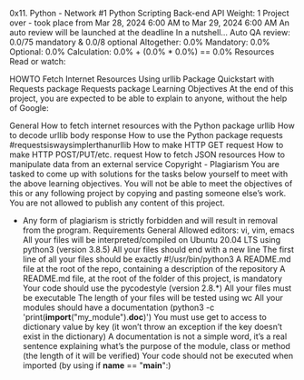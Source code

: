 0x11. Python - Network #1
Python
Scripting
Back-end
API
 Weight: 1
 Project over - took place from Mar 28, 2024 6:00 AM to Mar 29, 2024 6:00 AM
 An auto review will be launched at the deadline
In a nutshell…
Auto QA review: 0.0/75 mandatory & 0.0/8 optional
Altogether:  0.0%
Mandatory: 0.0%
Optional: 0.0%
Calculation:  0.0% + (0.0% * 0.0%)  == 0.0%
Resources
Read or watch:

HOWTO Fetch Internet Resources Using urllib Package
Quickstart with Requests package
Requests package
Learning Objectives
At the end of this project, you are expected to be able to explain to anyone, without the help of Google:

General
How to fetch internet resources with the Python package urllib
How to decode urllib body response
How to use the Python package requests #requestsiswaysimplerthanurllib
How to make HTTP GET request
How to make HTTP POST/PUT/etc. request
How to fetch JSON resources
How to manipulate data from an external service
Copyright - Plagiarism
You are tasked to come up with solutions for the tasks below yourself to meet with the above learning objectives.
You will not be able to meet the objectives of this or any following project by copying and pasting someone else’s work.
You are not allowed to publish any content of this project.
- Any form of plagiarism is strictly forbidden and will result in removal from the program.
Requirements
General
Allowed editors: vi, vim, emacs
All your files will be interpreted/compiled on Ubuntu 20.04 LTS using python3 (version 3.8.5)
All your files should end with a new line
The first line of all your files should be exactly #!/usr/bin/python3
A README.md file at the root of the repo, containing a description of the repository
A README.md file, at the root of the folder of this project, is mandatory
Your code should use the pycodestyle (version 2.8.*)
All your files must be executable
The length of your files will be tested using wc
All your modules should have a documentation (python3 -c 'print(__import__("my_module").__doc__)')
You must use get to access to dictionary value by key (it won’t throw an exception if the key doesn’t exist in the dictionary)
A documentation is not a simple word, it’s a real sentence explaining what’s the purpose of the module, class or method (the length of it will be verified)
Your code should not be executed when imported (by using if __name__ == "__main__":)
